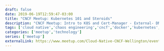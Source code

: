 ```yaml
--- 
draft: false
date: 2019-06-19T12:59:47-03:00
title: "CNCF Meetup: Kubernetes 101 and Steroids"
description: "CNCF Meetup: Intro to K8S and Cert-Manager - External- DNS"
tags: ['cloud native','chaos engineering','cncf','docker','kubernetes','devops', 'cert-manager','external-dns','helm']
categories: ['meetup','technology']
series: ['meetup']
externalLink: https://www.meetup.com/Cloud-Native-CNCF-Wellington/events/262275585/
---
```

